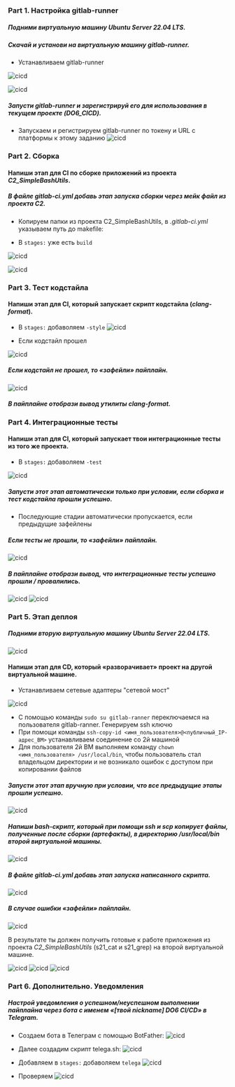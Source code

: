### Part 1. Настройка **gitlab-runner**

##### Подними виртуальную машину *Ubuntu Server 22.04 LTS*.

##### Скачай и установи на виртуальную машину **gitlab-runner**.

- Устанавливаем gitlab-runner

![cicd](pic/1.1.png)

![cicd](pic/1.2.png)

##### Запусти **gitlab-runner** и зарегистрируй его для использования в текущем проекте (*DO6_CICD*).
- Запускаем и регистрируем gitlab-runner по токену и URL с платформы к этому заданию
![cicd](pic/1.3.png)

### Part 2. Сборка

#### Напиши этап для **CI** по сборке приложений из проекта *C2_SimpleBashUtils*.

##### В файле _gitlab-ci.yml_ добавь этап запуска сборки через мейк файл из проекта _C2_.

- Копируем папки из проекта C2_SimpleBashUtils, в _.gitlab-ci.yml_ указываем путь до makefile:

- В ``stages:`` уже есть ``build``

![cicd](pic/2.1.png)

![cicd](pic/2.2.png)


### Part 3. Тест кодстайла

#### Напиши этап для **CI**, который запускает скрипт кодстайла (*clang-format*).

- В ``stages:`` добаволяем ``-style``
 ![cicd](pic/3.1.png)

- Если кодстайл прошел

 ![cicd](pic/3.2.png)

##### Если кодстайл не прошел, то «зафейли» пайплайн.

 ![cicd](pic/3.3.png)

##### В пайплайне отобрази вывод утилиты *clang-format*.


### Part 4. Интеграционные тесты

#### Напиши этап для **CI**, который запускает твои интеграционные тесты из того же проекта.

- В ``stages:`` добаволяем ``-test``

 ![cicd](pic/4.1.png)

##### Запусти этот этап автоматически только при условии, если сборка и тест кодстайла прошли успешно.

 - Последующие стадии автоматически пропускается, если предыдущие зафейлены

##### Если тесты не прошли, то «зафейли» пайплайн.

 ![cicd](pic/4.2.2.png)

##### В пайплайне отобрази вывод, что интеграционные тесты успешно прошли / провалились.

 ![cicd](pic/4.2.png)
 ![cicd](pic/4.2.1.png)

### Part 5. Этап деплоя

##### Подними вторую виртуальную машину *Ubuntu Server 22.04 LTS*.

 ![cicd](pic/5.1.1.png)

#### Напиши этап для **CD**, который «разворачивает» проект на другой виртуальной машине.

- Устанавливаем сетевые адаптеры "сетевой мост"

![cicd](pic/5.1.png)

- C помощью команды ``sudo su gitlab-ranner``  переключаемся на пользователя gitlab-ranner. Генерируем ssh ключю
- При помощи команды ``ssh-copy-id <имя_пользователя>@<публичный_IP-адрес_ВМ>`` устанавливаем соединение со 2й машиной
- Для пользователя 2й ВМ выполняем команду ``chown <имя_пользователя> /usr/local/bin``, чтобы пользователь стал владельцом директории и не возникало ошибок с доступом при копировании файлов

##### Запусти этот этап вручную при условии, что все предыдущие этапы прошли успешно.

![cicd](pic/5.4.png)

##### Напиши bash-скрипт, который при помощи **ssh** и **scp** копирует файлы, полученные после сборки (артефакты), в директорию */usr/local/bin* второй виртуальной машины.

 ![cicd](pic/5.2.1.png)

##### В файле _gitlab-ci.yml_ добавь этап запуска написанного скрипта.

 ![cicd](pic/5.2.png)

##### В случае ошибки «зафейли» пайплайн.

 ![cicd](pic/5.3.1.png)

В результате ты должен получить готовые к работе приложения из проекта *C2_SimpleBashUtils* (s21_cat и s21_grep) на второй виртуальной машине.

 ![cicd](pic/5.3.png)
 ![cicd](pic/5.4.png)
 ![cicd](pic/5.5.png)



### Part 6. Дополнительно. Уведомления

##### Настрой уведомления о успешном/неуспешном выполнении пайплайна через бота с именем «[твой nickname] DO6 CI/CD» в *Telegram*.

- Создаем бота в Телеграм с помощью BotFather:
![cicd](pic/6.0.png)

- Далее создадим скрипт telega.sh:
 ![cicd](pic/6.2.png)

- Добавляем в ``stages:`` добаволяем ``telega``
 ![cicd](pic/6.1.png)

- Проверяем 
 ![cicd](pic/6.3.png)